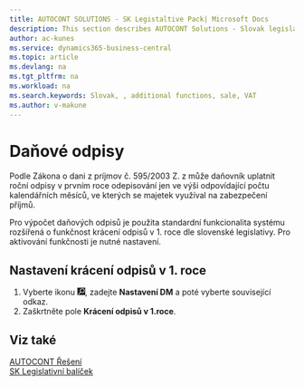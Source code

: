 ```yaml
---
title: AUTOCONT SOLUTIONS - SK Legistaltive Pack| Microsoft Docs
description: This section describes AUTOCONT Solutions - Slovak legislation
author: ac-kunes
ms.service: dynamics365-business-central
ms.topic: article
ms.devlang: na
ms.tgt_pltfrm: na
ms.workload: na
ms.search.keywords: Slovak, , additional functions, sale, VAT
ms.author: v-makune
---
```


# Daňové odpisy

Podle Zákona o dani z príjmov č. 595/2003 Z. z  může daňovník uplatnit roční odpisy v prvním roce odepisování jen ve výši odpovídající počtu kalendářních měsíců, ve kterých se majetek využíval na zabezpečení příjmů.

Pro výpočet daňových odpisů je použita standardní funkcionalita systému rozšířená o funkčnost krácení odpisů v 1. roce dle slovenské legislativy. Pro aktivování funkčnosti je nutné nastavení.

## Nastavení krácení odpisů v 1. roce
1. Vyberte ikonu ![Žárovky, která otevře funkci Řekněte mi](media/ui-search/search_small.png "Řekněte mi, co chcete dělat"), zadejte **Nastavení DM** a poté vyberte související odkaz.
2. Zaškrtněte pole **Krácení odpisů v 1.roce**.

## Viz také 
[AUTOCONT Řešení](../index.md)  
[SK Legislativní balíček](ac-sk-legislative-pack.md)
